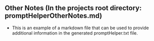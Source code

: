 ## Other Notes (In the projects root directory: promptHelperOtherNotes.md)
- This is an example of a markdown file that can be used to provide additional information in the generated promptHelper.txt file.
